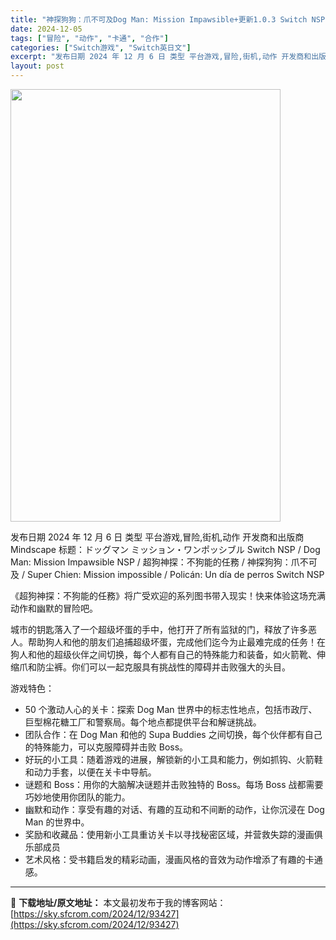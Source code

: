```yaml
---
title: "神探狗狗：爪不可及Dog Man: Mission Impawsible+更新1.0.3 Switch NSP XCI英文"
date: 2024-12-05
tags: ["冒险", "动作", "卡通", "合作"]
categories: ["Switch游戏", "Switch英日文"]
excerpt: "发布日期 2024 年 12 月 6 日 类型 平台游戏,冒险,街机,动作 开发商和出版商 Mindscape 标题：ドッグマン ミッション・ワンポッシブル Switch NSP / Dog Man: Mission Impawsible NSP / 超狗神探：不狗能的任務 / 神探狗狗：爪不可及 &hellip;"
layout: post
---
```


<img class="aligncenter size-full wp-image-93428" src="https://sky.sfcrom.com/wp-content/uploads/2024/12/202412050216557.webp" alt="" width="432" height="692" />

发布日期 2024 年 12 月 6 日
类型 平台游戏,冒险,街机,动作
开发商和出版商 Mindscape
标题：ドッグマン ミッション・ワンポッシブル Switch NSP / Dog Man: Mission Impawsible NSP / 超狗神探：不狗能的任務 / 神探狗狗：爪不可及 / Super Chien: Mission impossible / Policán: Un día de perros Switch NSP

《超狗神探：不狗能的任務》将广受欢迎的系列图书带入现实！快来体验这场充满动作和幽默的冒险吧。

城市的钥匙落入了一个超级坏蛋的手中，他打开了所有监狱的门，释放了许多恶人。帮助狗人和他的朋友们追捕超级坏蛋，完成他们迄今为止最难完成的任务！在狗人和他的超级伙伴之间切换，每个人都有自己的特殊能力和装备，如火箭靴、伸缩爪和防尘裤。你们可以一起克服具有挑战性的障碍并击败强大的头目。

游戏特色：
* 50 个激动人心的关卡：探索 Dog Man 世界中的标志性地点，包括市政厅、巨型棉花糖工厂和警察局。每个地点都提供平台和解谜挑战。
* 团队合作：在 Dog Man 和他的 Supa Buddies 之间切换，每个伙伴都有自己的特殊能力，可以克服障碍并击败 Boss。
* 好玩的小工具：随着游戏的进展，解锁新的小工具和能力，例如抓钩、火箭鞋和动力手套，以便在关卡中导航。
* 谜题和 Boss：用你的大脑解决谜题并击败独特的 Boss。每场 Boss 战都需要巧妙地使用你团队的能力。
* 幽默和动作：享受有趣的对话、有趣的互动和不间断的动作，让你沉浸在 Dog Man 的世界中。
* 奖励和收藏品：使用新小工具重访关卡以寻找秘密区域，并营救失踪的漫画俱乐部成员
* 艺术风格：受书籍启发的精彩动画，漫画风格的音效为动作增添了有趣的卡通感。

---
📖 **下载地址/原文地址：** 本文最初发布于我的博客网站：[https://sky.sfcrom.com/2024/12/93427](https://sky.sfcrom.com/2024/12/93427)
